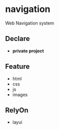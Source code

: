 # navigation
Web Navigation system

## Declare
- **private project**

## Feature
- html
- css
- js
- images

## RelyOn
- layui